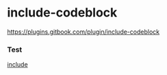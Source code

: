 # include-codeblock

https://plugins.gitbook.com/plugin/include-codeblock


### Test
[include](files/test.js)

